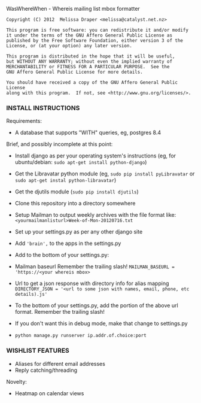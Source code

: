 WasWhereWhen - Whereis mailing list mbox formatter

    Copyright (C) 2012  Melissa Draper <melissa@catalyst.net.nz>

    This program is free software: you can redistribute it and/or modify
    it under the terms of the GNU Affero General Public License as
    published by the Free Software Foundation, either version 3 of the
    License, or (at your option) any later version.

    This program is distributed in the hope that it will be useful,
    but WITHOUT ANY WARRANTY; without even the implied warranty of
    MERCHANTABILITY or FITNESS FOR A PARTICULAR PURPOSE.  See the
    GNU Affero General Public License for more details.

    You should have received a copy of the GNU Affero General Public License
    along with this program.  If not, see <http://www.gnu.org/licenses/>.

### INSTALL INSTRUCTIONS ###

Requirements:

* A database that supports "WITH" queries, eg, postgres 8.4

Brief, and possibly incomplete at this point:

* Install django as per your operating system's instructions
  (eg, for ubuntu/debian: `sudo apt-get install python-django`)
* Get the Libravatar python module
  (eg, `sudo pip install pyLibravatar` or `sudo apt-get instal python-libravatar`)
* Get the djutils module
  (`sudo pip install djutils`)
* Clone this repository into a directory somewhere
* Setup Mailman to output weekly archives with the file format like:
  `<yourmailmanlisturl>Week-of-Mon-20120716.txt`
* Set up your settings.py as per any other django site
* Add `'brain',` to the apps in the settings.py
* Add to the bottom of your settings.py:

 * Mailman baseurl Remember the trailing slash!
`MAILMAN_BASEURL = 'https://<your whereis mbox>`

 * Url to get a json response with directory info for alias mapping
`DIRECTORY_JSON = '<url to some json with names, email, phone, etc details).js'`

* To the bottom of your settings.py, add the <yourmailmanlisturl> portion
  of the above url format. Remember the trailing slash!
* If you don't want this in debug mode, make that change to settings.py
* `python manage.py runserver ip.addr.of.choice:port`



### WISHLIST FEATURES ###
* Aliases for different email addresses
* Reply catching/threading

Novelty:
* Heatmap on calendar views

